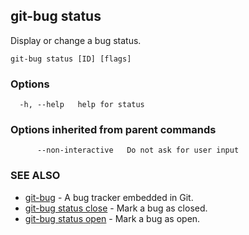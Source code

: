 ## git-bug status

Display or change a bug status.

```
git-bug status [ID] [flags]
```

### Options

```
  -h, --help   help for status
```

### Options inherited from parent commands

```
      --non-interactive   Do not ask for user input
```

### SEE ALSO

* [git-bug](git-bug.md)	 - A bug tracker embedded in Git.
* [git-bug status close](git-bug_status_close.md)	 - Mark a bug as closed.
* [git-bug status open](git-bug_status_open.md)	 - Mark a bug as open.

